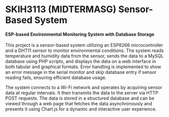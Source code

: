 # SKIH3113 (MIDTERMASG) Sensor-Based System
**ESP-based Environmental Monitoring System with Database Storage**
<br>
<br>This project is a sensor-based system utilizing an ESP8266 microcontroller and a DHT11 sensor to monitor environmental conditions. The system reads temperature and humidity data from the sensor, sends the data to a MySQL database using PHP scripts, and displays the data on a web interface in both tabular and graphical formats. Error handling is implemented to show an error message in the serial monitor and skip database entry if sensor reading fails, ensuring efficient database usage.

The system connects to a Wi-Fi network and operates by acquiring sensor data at regular intervals. It then transmits the data to the server via HTTP POST requests. The data is stored in a structured database and can be viewed through a web page that fetches the data asynchronously and presents it using Chart.js for a dynamic and interactive user experience.
